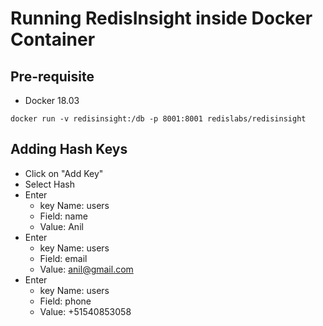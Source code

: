 # Running RedisInsight inside Docker Container

## Pre-requisite

- Docker 18.03


```
docker run -v redisinsight:/db -p 8001:8001 redislabs/redisinsight
```

## Adding Hash Keys

- Click on "Add Key"
- Select Hash
- Enter 
   - key Name: users
   - Field: name
   - Value: Anil
 - Enter 
   - key Name: users
   - Field: email
   - Value: anil@gmail.com
 - Enter
   - key Name: users
   - Field: phone
   - Value: +51540853058
